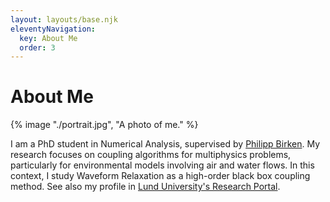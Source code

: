 ```yaml
---
layout: layouts/base.njk
eleventyNavigation:
  key: About Me
  order: 3
---
```

# About Me

{% image "./portrait.jpg", "A photo of me." %}

I am a PhD student in Numerical Analysis, supervised by [Philipp Birken](https://www.maths.lu.se/staff/philipp-birken). 
My research focuses on coupling algorithms for multiphysics problems, particularly for environmental models involving air and water flows. 
In this context, I study Waveform Relaxation as a high-order black box coupling method.
See also my profile in [Lund University's Research Portal](https://portal.research.lu.se/en/persons/valentina-schueller).
